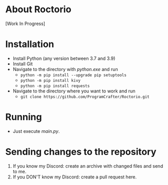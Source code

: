 # About Roctorio

[Work In Progress]

# Installation

* Install Python (any version between 3.7 and 3.9)
* Install Git
* Navigate to the directory with *python.exe* and run
  * `python -m pip install --upgrade pip setuptools`
  * `python -m pip install kivy`
  * `python -m pip install requests`
* Navigate to the directory where you want to work and run
  * `git clone https://github.com/ProgramCrafter/Roctorio.git`

# Running
* Just execute *main.py*.

# Sending changes to the repository
1. If you know my Discord:       create an archive with changed files and send to me.
2. If you DON'T know my Discord: create a pull request here.
